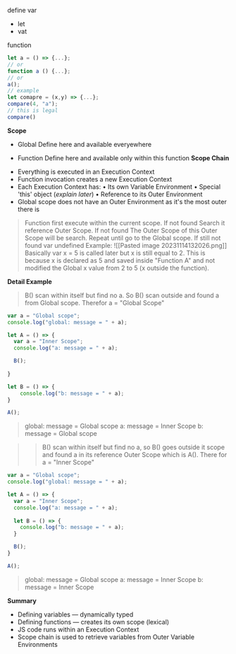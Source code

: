 define var
- let
- vat

function
```js
let a = () => {...};
// or
function a () {...};
// or
a();
// example
let comapre = (x,y) => {...};
compare(4, "a");
// this is legal
compare() 
```

**Scope**
+ Global 
	Define here and available everyewhere
- Function
	Define here and available only within this function
**Scope Chain**
+ Everything is executed in an Execution Context
+ Function invocation creates a new Execution Context
+ Each Execution Context has:
	• Its own Variable Environment
	• Special 'this' object (*explain later*)
	• Reference to its Outer Environment
+ Global scope does not have an Outer Environment as it's the most outer there is
> Function first execute within the current scope. If not found
> 	Search it reference Outer Scope. If not found
> 		The Outer Scope of this Outer Scope will be search.
> 			Repeat until go to the Global scope. If still not found
> 				var undefined
Example: 
![[Pasted image 20231114132026.png]]
> Basically var x = 5 is called later but  x is still equal to 2.
> This is because x is declared as 5 and saved inside "Function A" and not modified the Global x value from 2 to 5 (x outside the function).


**Detail Example**
> B() scan within itself but find no a. So B() scan outside and found a from Global scope. Therefor a = "Global Scope"
```js
var a = "Global scope";
console.log("global: message = " + a);

let A = () => {
  var a = "Inner Scope";
  console.log("a: message = " + a);

  B();
  
}

let B = () => {
    console.log("b: message = " + a);
}

A();
```
> global: message = Global scope
a: message = Inner Scope
b: message = Global scope

> > B() scan within itself but find no a, so B() goes outside it scope and found a in its reference Outer Scope which is A(). There for a = "Inner Scope"
```js
var a = "Global scope";
console.log("global: message = " + a);

let A = () => {
  var a = "Inner Scope";
  console.log("a: message = " + a);
  
  let B = () => {
    console.log("b: message = " + a);
  }

  B();
}

A();
```
> global: message = Global scope
a: message = Inner Scope
b: message = Inner Scope

**Summary**
+ Defining variables — dynamically typed
+ Defining functions — creates its own scope (lexical)
+ JS code runs within an Execution Context
+ Scope chain is used to retrieve variables from Outer Variable Environments

